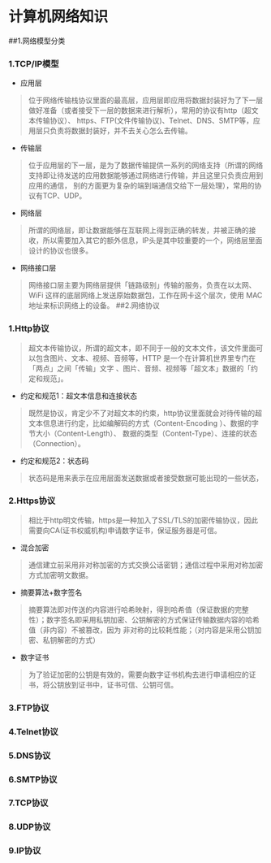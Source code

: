 # 计算机网络知识


##<a id = 'NetModelClassification'></a>1.网络模型分类

### 1.TCP/IP模型

- 应用层
> 位于网络传输栈协议里面的最高层，应用层即应用将数据封装好为了下一层做好准备（或者接受下一层的数据来进行解析），常用的协议有http（超文本传输协议）、
https、FTP(文件传输协议)、Telnet、DNS、SMTP等，应用层只负责将数据封装好，并不去关心怎么去传输。
- 传输层
> 位于应用层的下一层，是为了数据传输提供一系列的网络支持（所谓的网络支持即让待发送的应用数据能够通过网络进行传输，并且这里只负责应用到应用的通信，
别的方面更为复杂的端到端通信交给下一层处理），常用的协议有TCP、UDP。
- 网络层
> 所谓的网络层，即让数据能够在互联网上得到正确的转发，并被正确的接收，所以需要加入其它的额外信息，IP头是其中较重要的一个，网络层里面设计的协议也很多。
- 网络接口层
> 网络接口层主要为网络层提供「链路级别」传输的服务，负责在以太网、WiFi 这样的底层网络上发送原始数据包，工作在网卡这个层次，使用 MAC 地址来标识网络上的设备。
##<a id = 'NetModelClassification'></a>2.网络协议


### 1.Http协议
> 超文本传输协议，所谓的超文本，即不同于一般的文本文件，该文件里面可以包含图片、文本、视频、音频等，HTTP 是一个在计算机世界里专门在「两点」之间「传输」文字
、图片、音频、视频等「超文本」数据的「约定和规范」。  
- 约定和规范1：超文本信息和连接状态
> 既然是协议，肯定少不了对超文本的约束，http协议里面就会对待传输的超文本信息进行约定，比如编解码的方式（Content-Encoding ）、数据的字节大小（Content-Length）、
数据的类型（Content-Type）、连接的状态（Connection）。
- 约定和规范2：状态码
> 状态码是用来表示在应用层面发送数据或者接受数据可能出现的一些状态，
### 2.Https协议
> 相比于http明文传输，https是一种加入了SSL/TLS的加密传输协议，因此需要向CA(证书权威机构)申请数字证书，保证服务器是可信。
- 混合加密
> 通信建立前采用非对称加密的方式交换公话密钥；通信过程中采用对称加密方式加密明文数据。
- 摘要算法+数字签名
> 摘要算法即对传送的内容进行哈希映射，得到哈希值（保证数据的完整性）；数字签名即采用私钥加密、公钥解密的方式保证传输数据内容的哈希值（非内容）不被篡改，因为
非对称的比较耗性能；（对内容是采用公钥加密、私钥解密的方式）
- 数字证书
> 为了验证加密的公钥是有效的，需要向数字证书机构去进行申请相应的证书，将公钥放到证书中，证书可信、公钥可信。
     
### 3.FTP协议
### 4.Telnet协议
### 5.DNS协议
### 6.SMTP协议



### 7.TCP协议
### 8.UDP协议

### 9.IP协议

